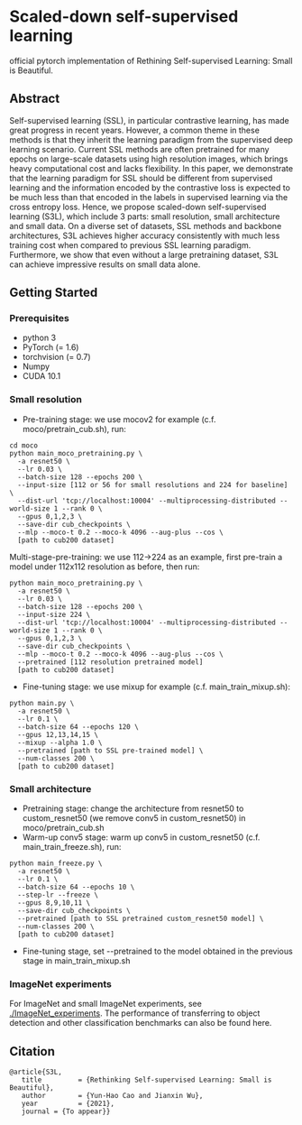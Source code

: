 # Scaled-down self-supervised learning
official pytorch implementation of Rethining Self-supervised Learning: Small is Beautiful.

## Abstract
Self-supervised learning (SSL), in particular contrastive
learning, has made great progress in recent years. However,
a common theme in these methods is that they inherit the
learning paradigm from the supervised deep learning scenario.
Current SSL methods are often pretrained for many
epochs on large-scale datasets using high resolution images,
which brings heavy computational cost and lacks flexibility.
In this paper, we demonstrate that the learning paradigm
for SSL should be different from supervised learning and
the information encoded by the contrastive loss is expected
to be much less than that encoded in the labels in supervised
learning via the cross entropy loss. Hence, we propose
scaled-down self-supervised learning (S3L), which include 3
parts: small resolution, small architecture and small data.
On a diverse set of datasets, SSL methods and backbone
architectures, S3L achieves higher accuracy consistently
with much less training cost when compared to previous SSL
learning paradigm. Furthermore, we show that even without
a large pretraining dataset, S3L can achieve impressive
results on small data alone.

## Getting Started

### Prerequisites
* python 3
* PyTorch (= 1.6)
* torchvision (= 0.7)
* Numpy
* CUDA 10.1

### Small resolution
- Pre-training stage: we use mocov2 for example (c.f. moco/pretrain_cub.sh), run:
```
cd moco
python main_moco_pretraining.py \
  -a resnet50 \
  --lr 0.03 \
  --batch-size 128 --epochs 200 \
  --input-size [112 or 56 for small resolutions and 224 for baseline] \
  --dist-url 'tcp://localhost:10004' --multiprocessing-distributed --world-size 1 --rank 0 \
  --gpus 0,1,2,3 \
  --save-dir cub_checkpoints \
  --mlp --moco-t 0.2 --moco-k 4096 --aug-plus --cos \
  [path to cub200 dataset]

```
  Multi-stage-pre-training: we use 112->224 as an example, first pre-train a model under 112x112 resolution as before, then run:
```
python main_moco_pretraining.py \
  -a resnet50 \
  --lr 0.03 \
  --batch-size 128 --epochs 200 \
  --input-size 224 \
  --dist-url 'tcp://localhost:10004' --multiprocessing-distributed --world-size 1 --rank 0 \
  --gpus 0,1,2,3 \
  --save-dir cub_checkpoints \
  --mlp --moco-t 0.2 --moco-k 4096 --aug-plus --cos \
  --pretrained [112 resolution pretrained model]
  [path to cub200 dataset]

```


- Fine-tuning stage: we use mixup for example (c.f. main_train_mixup.sh):
```
python main.py \
  -a resnet50 \
  --lr 0.1 \
  --batch-size 64 --epochs 120 \
  --gpus 12,13,14,15 \
  --mixup --alpha 1.0 \
  --pretrained [path to SSL pre-trained model] \
  --num-classes 200 \
  [path to cub200 dataset]
```

### Small architecture

- Pretraining stage: change the architecture from resnet50 to custom_resnet50 (we remove conv5 in custom_resnet50) in moco/pretrain_cub.sh
- Warm-up conv5 stage: warm up conv5 in custom_resnet50 (c.f. main_train_freeze.sh), run:
```
python main_freeze.py \
  -a resnet50 \
  --lr 0.1 \
  --batch-size 64 --epochs 10 \
  --step-lr --freeze \
  --gpus 8,9,10,11 \
  --save-dir cub_checkpoints \
  --pretrained [path to SSL pretrained custom_resnet50 model] \
  --num-classes 200 \
  [path to cub200 dataset]
```
- Fine-tuning stage, set --pretrained to the model obtained in the previous stage in main_train_mixup.sh

### ImageNet experiments
For ImageNet and small ImageNet experiments, see [./ImageNet_experiments](ImageNet_experiments). The performance of transferring to object detection and other classification benchmarks can also be found here.


## Citation

```
@article{S3L,
   title         = {Rethinking Self-supervised Learning: Small is Beautiful},
   author        = {Yun-Hao Cao and Jianxin Wu},
   year          = {2021},
   journal = {To appear}}
```